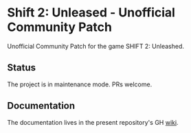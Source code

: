 # Shift 2: Unleased - Unofficial Community Patch

Unofficial Community Patch for the game SHIFT 2: Unleashed.

## Status

The project is in maintenance mode. PRs welcome.

## Documentation

The documentation lives in the present repository's GH [wiki](https://github.com/ermo/s2u_ucp/wiki).
